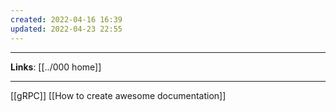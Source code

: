 ```yaml
---
created: 2022-04-16 16:39
updated: 2022-04-23 22:55
---
```

---
**Links**:  [[../000 home]]

---

[[gRPC]]
[[How to create awesome documentation]]

